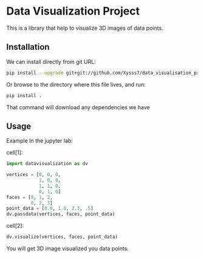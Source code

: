 # Data Visualization Project

This is a library that help to visualize 3D images of data points.

## Installation

We can install directly from git URL:
```bash
pip install --upgrade git+git://github.com/Xysss7/data_visualisation_project
```

Or browse to the directory where this file lives, and run:
```bash
pip install .
```
That command will download any dependencies we have

## Usage
Example
In the jupyter lab:

cell[1]:
```python
import datavisualization as dv

vertices = [0, 0, 0,
            1, 0, 0,
            1, 1, 0,
            0, 1, 0]
faces = [0, 1, 2,
         0, 2, 3]
point_data = [0.0, 1.0, 2.3, .5]
dv.passdata(vertices, faces, point_data)
```

cell[2]:
```python
dv.visualize(vertices, faces, point_data)
```

You will get 3D image visualized you data points.
